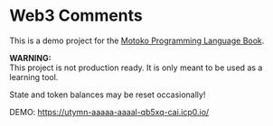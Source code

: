 # Web3 Comments

This is a demo project for the [Motoko Programming Language Book](https://web3.motoko-book.dev/).

**WARNING:**  
This project is not production ready. It is only meant to be used as a learning tool.

State and token balances may be reset occasionally!

DEMO: https://utymn-aaaaa-aaaal-qb5xq-cai.icp0.io/
